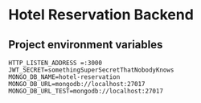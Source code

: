 # Hotel Reservation Backend

## Project environment variables

```
HTTP_LISTEN_ADDRESS =:3000
JWT_SECRET=somethingSuperSecretThatNobodyKnows
MONGO_DB_NAME=hotel-reservation
MONGO_DB_URL=mongodb://localhost:27017
MONGO_DB_URL_TEST=mongodb://localhost:27017
```
